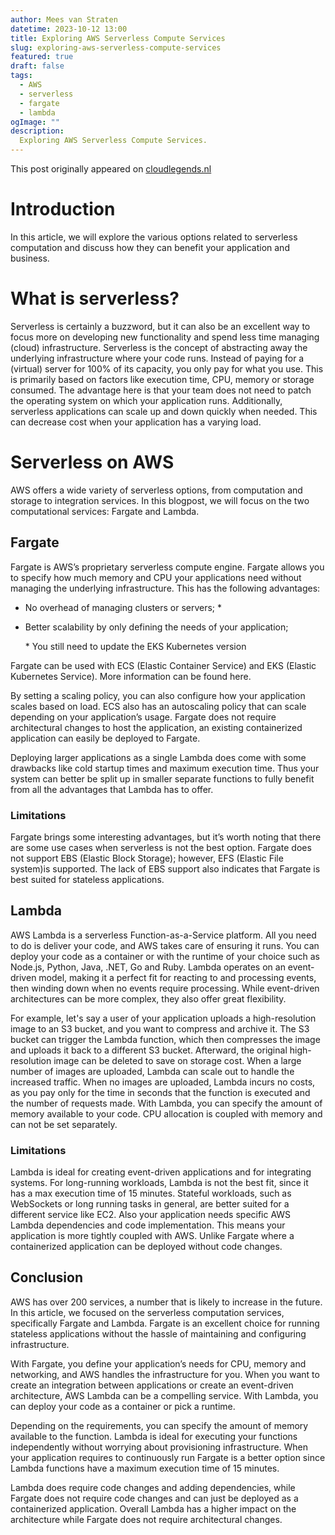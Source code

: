 ```yaml
---
author: Mees van Straten
datetime: 2023-10-12 13:00
title: Exploring AWS Serverless Compute Services
slug: exploring-aws-serverless-compute-services
featured: true
draft: false
tags:
  - AWS
  - serverless
  - fargate
  - lambda
ogImage: ""
description:
  Exploring AWS Serverless Compute Services.
---
```

This post originally appeared on [cloudlegends.nl](https://cloudlegends.nl/en/insights/aws-serverless-compute/)
<link rel="canonical" href="https://cloudlegends.nl/en/insights/aws-serverless-compute/"/>

# Introduction
In this article, we will explore the various options related to serverless computation and discuss how they can benefit your application and business.
# What is serverless?
Serverless is certainly a buzzword, but it can also be an excellent way to focus more on developing new functionality and spend less time managing (cloud) infrastructure.
Serverless is the concept of abstracting away the underlying infrastructure where your code runs. Instead of paying for a (virtual) server for 100% of its capacity, you only pay for what you use. This is primarily based on factors like execution time, CPU, memory or storage consumed.
The advantage here is that your team does not need to patch the operating system on which your application runs. Additionally,  serverless applications can scale up and down quickly when needed. This can decrease cost when your application has a varying load.
# Serverless on AWS
AWS offers a wide variety of serverless options, from computation and storage to integration services. In this blogpost, we will focus on the two computational services: Fargate and Lambda.
## Fargate
Fargate is AWS’s proprietary serverless compute engine. Fargate allows you to specify how much memory and CPU your applications need without managing the underlying infrastructure. This has the following advantages:
- No overhead of managing clusters or servers; \*
- Better scalability by only defining the needs of your application;

  \* You still need to update the EKS Kubernetes version

Fargate can be used with ECS (Elastic Container Service) and EKS (Elastic Kubernetes Service). More information can be found here.

By setting a scaling policy, you can also configure how your application scales based on load. ECS also has an autoscaling policy that can scale depending on your application’s usage.
Fargate does not require architectural changes to host the application, an existing containerized application can easily be deployed to Fargate.

 Deploying larger applications as a single Lambda does come with some drawbacks like cold startup times and maximum execution time. Thus your system can better be split up in smaller separate functions to fully benefit from all the advantages that Lambda has to offer.

### Limitations
Fargate brings some interesting advantages, but it’s worth noting that there are some use cases when serverless is not the best option. Fargate does not support EBS (Elastic Block Storage); however, EFS (Elastic File system)is supported. The lack of EBS support also indicates that Fargate is best suited for stateless applications.

## Lambda
AWS Lambda is a serverless Function-as-a-Service platform. All you need to do is  deliver your code, and AWS takes care of ensuring it runs. You can deploy your code as a container or with the runtime of your choice such as Node.js, Python, Java, .NET, Go and Ruby.
Lambda operates on an event-driven model, making it a perfect fit for reacting to and processing events, then winding down when no events require processing. While event-driven architectures can be more complex, they also offer great flexibility.

For example, let's say a user of your application uploads a high-resolution image to an S3 bucket, and you want to compress and archive it. The S3 bucket can trigger the Lambda function, which then compresses the image and uploads it back to a different S3 bucket. Afterward, the original high-resolution image can be deleted to save on storage cost.
When a large number of images are uploaded, Lambda can scale out to handle the increased traffic. When no images are uploaded, Lambda incurs no costs, as you pay only for the time in seconds that the function is executed and the number of requests made.
With Lambda, you can specify the amount of memory available to your code. CPU allocation is coupled with memory and can not be set separately.

### Limitations
Lambda is ideal for creating event-driven applications and for integrating systems. For long-running workloads, Lambda is not the best fit, since it has a max execution time of 15 minutes. Stateful workloads, such as WebSockets or long running tasks in general, are better suited for a different service like EC2.
Also your application needs specific AWS Lambda dependencies and code implementation. This means your application is more tightly coupled with AWS. Unlike Fargate where a containerized application can be deployed without code changes.

## Conclusion
AWS has over 200 services, a number that is likely to increase in the future. In this article, we focused on the serverless computation services, specifically Fargate and Lambda. Fargate is an excellent choice for running stateless applications without the hassle of maintaining and configuring infrastructure.

With Fargate, you define your application’s needs for CPU, memory and networking, and AWS handles the infrastructure for you. 
When you want to create an integration between applications or create an event-driven architecture, AWS Lambda can be a compelling service.
With Lambda, you can deploy your code as a container or pick a runtime.

Depending on the requirements, you can specify the amount of memory available to the function.
Lambda is ideal for executing your functions independently without worrying about provisioning infrastructure. When your application requires to continuously run Fargate is a better option since Lambda functions have a maximum execution time of 15 minutes.

Lambda does require code changes and adding dependencies, while Fargate does not require code changes and can just be deployed as a containerized application. Overall Lambda has a higher impact on the architecture while Fargate does not require architectural changes.
